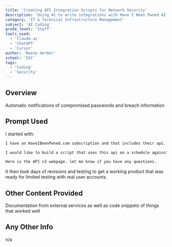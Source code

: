 ```yaml
---
title: 'Creating API Integration Scripts for Network Security'
description: 'Using AI to write integrations with Have I Been Pwned AI to check passwords'
category: 'IT & Technical Infrastructure Management'
subject: 'AI Coding'
grade_level: 'Staff'
tools_used:
  - 'Claude.ai'
  - 'ChatGPT'
  - 'Cursor'
author: 'Reese Herber'
school: 'ESC'
tags:
  - 'Coding'
  - 'Security'
---
```


## Overview

Automatic notifications of compromised passwords and breach information

## Prompt Used

I started with:

```md
I have an HaveIBeenPwned.com subscription and that includes their api.

I would like to build a script that uses this api on a schedule against our on prem active directory.

Here is the API v3 webpage. let me know if you have any questions.
```

It then took days of revisions and testing to get a working product that was ready for limited testing with real user accounts.

## Other Content Provided

Documentation from external services as well as code snippets of things that worked well

## Any Other Info

n/a
